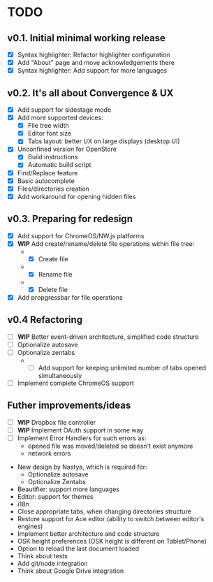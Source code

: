 # TODO
## v0.1. Initial minimal working release
- [x] Syntax highlighter: Refactor highlighter configuration
- [x] Add "About" page and move acknowledgements there
- [x] Syntax highlighter: Add support for more languages
 
## v0.2. It's all about Convergence & UX
- [x] Add support for sidestage mode
- [x] Add more supported devices:  
   - [x] File tree width
   - [x] Editor font size
   - [x] Tabs layout: better UX on large displays (desktop UI)
- [x] Unconfined version for OpenStore  
   - [x] Build instructions
   - [x] Automatic build script
- [x] Find/Replace feature
- [x] Basic autocomplete
- [x] Files/directories creation
- [x] Add workaround for opening hidden files

## v0.3. Preparing for redesign
- [x] Add support for ChromeOS/NW.js platforms
- [x] **WIP** Add create/rename/delete file operations within file tree:  
   * - [x] Create file
   * - [x] Rename file
   * - [x] Delete file
- [x] Add propgressbar for file operations

## v0.4 Refactoring
- [ ] **WIP** Better event-driven architecture, simplified code structure
- [ ] Optionalize autosave
- [ ] Optionalize zentabs  
   * - [ ] Add support for keeping unlimited number of tabs opened simultaneously
- [ ] Implement complete ChromeOS support

## Futher improvements/ideas
- [ ] **WIP** Dropbox file controller
- [ ] **WIP** Implement OAuth support in some way
- [ ] Implement Error Handlers for such errors as:  
   * opened file was moved/deleted so doesn't exist anymore
   * network errors
* New design by Nastya, which is required for:
   * Optionalize autosave
   * Optionalize Zentabs 
* Beautifier: support more languages
* Editor: support for themes
* i18n
* Close appropriate tabs, when changing directories structure
* Restore support for Ace editor (ability to switch between editor's engines)
* Implement better architecture and code structure
* OSK height preferences (OSK height is different on Tablet/Phone)
* Option to reload the last document loaded
* Think about tests
* Add git/node integration
* Think about Google Drive integration
   
